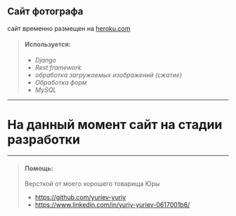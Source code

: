 ## Сайт фотографа
сайт временно размещен на <a href="https://pure-fjord-89371.herokuapp.com/">heroku.com</a>
>#### Используется:
> - _Django_
> - _Rest framework_
> - _обработка загружаемых изображений (сжатие)_
> - _Обработка форм_
> - _MySQL_
---
# На данный момент сайт на стадии разработки

---
>#### Помощь:
> Версткой от моего хорошего товарища Юры
> - <https://github.com/yuriev-yuriy> 
> - <https://www.linkedin.com/in/yuriy-yuriev-0617001b6/>